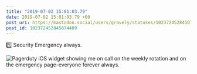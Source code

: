 ```yaml
---
title: "2019-07-02 15:01:03.79"
date: 2019-07-02 15:01:03.79 +00
post_uri: https://mastodon.social/users/gravely/statuses/102372452845074489
post_id: 102372452845074489
---
```

1️⃣ Security Emergency always.


![Pagerduty iOS widget showing me on call on the weekly rotation and on the emergency page-everyone forever always.](/images/16215605.png)

